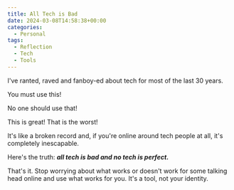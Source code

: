 ```yaml
---
title: All Tech is Bad
date: 2024-03-08T14:58:38+00:00
categories:
  - Personal
tags:
  - Reflection
  - Tech
  - Tools
---
```


I've ranted, raved and fanboy-ed about tech for most of the last 30 years.

You must use this!

No one should use that!

This is great! That is the worst!

It's like a broken record and, if you're online around tech people at all, it's completely inescapable.

Here's the truth: **_all tech is bad and no tech is perfect._**

That's it. Stop worrying about what works or doesn't work for some talking head online and use what works for you. It's a tool, not your identity.